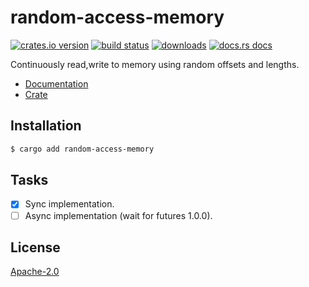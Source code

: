 # random-access-memory
[![crates.io version][1]][2] [![build status][3]][4]
[![downloads][5]][6] [![docs.rs docs][7]][8]

Continuously read,write to memory using random offsets and lengths.

- [Documentation][8]
- [Crate][2]

## Installation
```sh
$ cargo add random-access-memory
```

## Tasks
- [x] Sync implementation.
- [ ] Async implementation (wait for futures 1.0.0).

## License
[Apache-2.0](./LICENSE)

[1]: https://img.shields.io/crates/v/random-access-memory.svg?style=flat-square
[2]: https://crates.io/crate/random-access-memory
[3]: https://img.shields.io/travis/datrs/random-access-memory.svg?style=flat-square
[4]: https://travis-ci.org/datrs/random-access-memory
[5]: https://img.shields.io/crates/d/random-access-memory.svg?style=flat-square
[6]: https://crates.io/crates/random-access-memory
[7]: https://docs.rs/random-access-memory/badge.svg
[8]: https://docs.rs/random-access-memory
